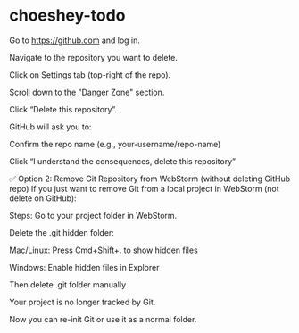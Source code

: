 # choeshey-todo
Go to https://github.com and log in.

Navigate to the repository you want to delete.

Click on Settings tab (top-right of the repo).

Scroll down to the "Danger Zone" section.

Click “Delete this repository”.

GitHub will ask you to:

Confirm the repo name (e.g., your-username/repo-name)

Click “I understand the consequences, delete this repository”

✅ Option 2: Remove Git Repository from WebStorm (without deleting GitHub repo)
If you just want to remove Git from a local project in WebStorm (not delete on GitHub):

Steps:
Go to your project folder in WebStorm.

Delete the .git hidden folder:

Mac/Linux: Press Cmd+Shift+. to show hidden files

Windows: Enable hidden files in Explorer

Then delete .git folder manually

Your project is no longer tracked by Git.

Now you can re-init Git or use it as a normal folder.